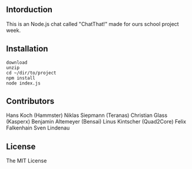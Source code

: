 ## Intorduction

This is an Node.js chat called "ChatThat!" made for ours school project week. 

## Installation

	download
	unzip
	cd ~/dir/to/project
	npm install
	node index.js


## Contributors

Hans Koch (Hammster) 
Niklas Siepmann (Teranas)
Christian Glass (Kasperx)
Benjamin Altemeyer (Bensai)
Linus Kintscher (Quad2Core)
Felix Falkenhain
Sven Lindenau

## License

The MIT License
